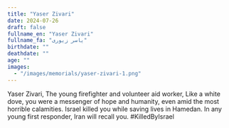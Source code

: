 ```yaml
---
title: "Yaser Zivari"
date: 2024-07-26
draft: false
fullname_en: "Yaser Zivari"
fullname_fa: "یاسر زیوری"
birthdate: ""
deathdate: ""
age: ""
images:
  - "/images/memorials/yaser-zivari-1.png"
---
```


Yaser Zivari,
The young firefighter and volunteer aid worker, Like a white dove, you were a messenger of hope and humanity, even amid the most horrible calamities. Israel killed you while saving lives in Hamedan. In any young first responder, Iran will recall you.
#KilledByIsrael